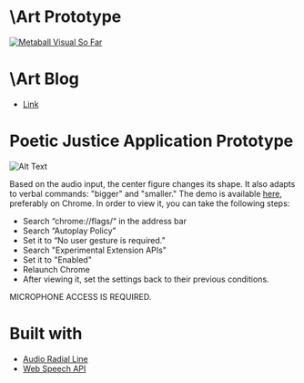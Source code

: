 # \Art Prototype
[![Metaball Visual So Far](https://img.youtube.com/vi/BM3qe0Q5glw/0.jpg)](https://www.youtube.com/watch?v=BM3qe0Q5glw)

# \Art Blog 
* [Link](https://backslashart.github.io/)

# Poetic Justice Application Prototype

![Alt Text](https://github.com/hyunjacoblee/-art_prototype/blob/master/prototype.gif)

Based on the audio input, the center figure changes its shape. It also adapts to verbal commands: "bigger" and "smaller." The demo is available [here](https://bit.ly/prototype_jacob), preferably on Chrome. In order to view it, you can take the following steps: 

* Search “chrome://flags/“ in the address bar
* Search “Autoplay Policy”
* Set it to “No user gesture is required.”
* Search "Experimental Extension APIs"
* Set it to "Enabled"
* Relaunch Chrome
* After viewing it, set the settings back to their previous conditions.

MICROPHONE ACCESS IS REQUIRED. 

# Built with 
* [Audio Radial Line](https://bl.ocks.org/alexmacy/a39e1e54f68c45b5e1bb5b27c78908db)
* [Web Speech API](https://developer.mozilla.org/en-US/docs/Web/API/Web_Speech_API)
